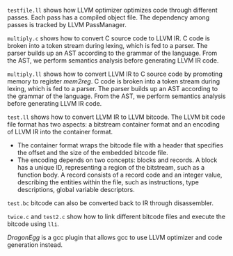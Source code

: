 `testfile.ll`
shows how LLVM optimizer optimizes code through different passes. Each pass has a compiled object file. The dependency among passes is tracked by LLVM PassManager. 

`multiply.c`
shows how to convert C source code to LLVM IR. C code is broken into a token stream during lexing, which is fed to a parser. The parser builds up an AST according to the grammar of the language. From the AST, we perform semantics analysis before generating LLVM IR code. 

`multiply.ll`
shows how to convert LLVM IR to C source code by promoting memory to register *mem2reg*. C code is broken into a token stream during lexing, which is fed to a parser. The parser builds up an AST according to the grammar of the language. From the AST, we perform semantics analysis before generating LLVM IR code. 

`test.ll`
shows how to convert LLVM IR to LLVM bitcode. The LLVM bit code file format has two aspects: a bitstream container format and an encoding of LLVM IR into the container format. 
- The container format wraps the bitcode file with a header that specifies the offset and the size of the embedded bitcode file.
- The encoding depends on two concepts: blocks and records. A block has a unique ID, representing a region of the bitstream, such as a function body. A record consists of a record code and an integer value, describing the entities within the file, such as instructions, type descriptions, global variable descriptors. 

`test.bc`
bitcode can also be converted back to IR through disassembler.

`twice.c` and `test2.c`
show how to link different bitcode files and execute the bitcode using `lli`. 

*DragonEgg* is a gcc plugin that allows gcc to use LLVM optimizer and code generation instead.